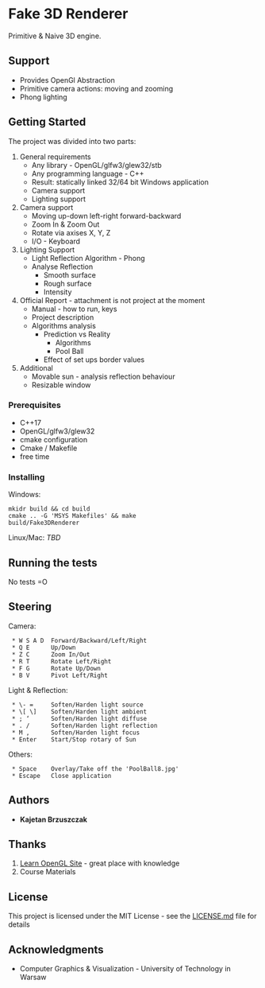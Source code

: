 # Fake 3D Renderer

Primitive & Naive 3D engine.  

## Support 

 * Provides OpenGl Abstraction 
 * Primitive camera actions: moving and zooming
 * Phong lighting 
 
## Getting Started

The project was divided into two parts:
 1. General requirements
    * Any library - OpenGL/glfw3/glew32/stb
    * Any programming language - C++
    * Result: statically linked 32/64 bit Windows application
    * Camera support
    * Lighting support
 2. Camera support
    * Moving up-down left-right forward-backward
    * Zoom In & Zoom Out
    * Rotate via axises X, Y, Z
    * I/O - Keyboard 
 3. Lighting Support
    * Light Reflection Algorithm - Phong
    * Analyse Reflection
        * Smooth surface
        * Rough surface
        * Intensity
 4. Official Report - attachment is not project at the moment
    * Manual - how to run, keys
    * Project description
    * Algorithms analysis
        * Prediction vs Reality 
            * Algorithms 
            * Pool Ball
        * Effect of set ups border values   
 5. Additional
    * Movable sun - analysis reflection behaviour
    * Resizable window


### Prerequisites

* C++17
* OpenGL/glfw3/glew32
* cmake configuration
* Cmake / Makefile
* free time

### Installing
Windows:
```
mkidr build && cd build
cmake .. -G 'MSYS Makefiles' && make
build/Fake3DRenderer
```

Linux/Mac: _TBD_

## Running the tests

No tests =O

## Steering

Camera:
```
 * W S A D  Forward/Backward/Left/Right
 * Q E      Up/Down
 * Z C      Zoom In/Out
 * R T      Rotate Left/Right
 * F G      Rotate Up/Down
 * B V      Pivot Left/Right
```
Light & Reflection:
```
 * \- =     Soften/Harden light source
 * \[ \]    Soften/Harden light ambient
 * ; ‘      Soften/Harden light diffuse
 * . /      Soften/Harden light reflection
 * M ,      Soften/Harden light focus
 * Enter    Start/Stop rotary of Sun
```
Others:
```
 * Space    Overlay/Take off the 'PoolBall8.jpg'
 * Escape   Close application
```

## Authors

* **Kajetan Brzuszczak** 

## Thanks

1. [Learn OpenGL Site](https://learnopengl.com) - great place with knowledge 
2. Course Materials 

## License

This project is licensed under the MIT License - see the [LICENSE.md](LICENSE.md) file for details

## Acknowledgments

* Computer Graphics & Visualization - University of Technology in Warsaw
